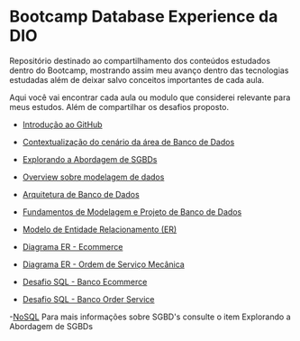 # Bootcamp Database Experience da DIO

Repositório destinado ao compartilhamento dos conteúdos estudados dentro do Bootcamp, mostrando assim meu avanço dentro das tecnologias estudadas além de deixar salvo conceitos importantes de cada aula. 

Aqui você vai encontrar cada aula ou modulo que considerei relevante para meus estudos. Além de compartilhar os desafios proposto.

- [Introdução ao GitHub](/Bootcamp/Introdu%C3%A7%C3%A3o-GitHub.md)

- [Contextualização do cenário da área de Banco de Dados](/Bootcamp/Contexto-cen%C3%A1rios-area-BD.md)

- [Explorando a Abordagem de SGBDs](/Bootcamp/Abordagens-SGBD.md)

- [Overview sobre modelagem de dados](/Bootcamp/Modelagem_Dados_Intr.md)

- [Arquitetura de Banco de Dados](/Bootcamp/Arquitetura_BD.md)

- [Fundamentos de Modelagem e Projeto de Banco de Dados](/Bootcamp/Fundamentos_modelagem_BD.md)

- [Modelo de Entidade Relacionamento (ER)](/Bootcamp/Modelo_ER.md)

- [Diagrama ER - Ecommerce](https://user-images.githubusercontent.com/112736236/191877078-a8194e8a-537b-4e0c-9ee8-b8b640fb8680.png)

- [Diagrama ER - Ordem de Serviço Mecânica](https://user-images.githubusercontent.com/112736236/191938159-c766a75e-bf7d-4653-8a69-af26fff5dea1.png)

- [Desafio SQL - Banco Ecommerce](/Bootcamp/Desafio_BD_ecommerce/)

- [Desafio SQL - Banco Order Service](/Bootcamp/Desafio_BD_OrderService/)

-[NoSQL](/Bootcamp/NoSQL.md) Para mais informações sobre SGBD's consulte o item Explorando a Abordagem de SGBDs